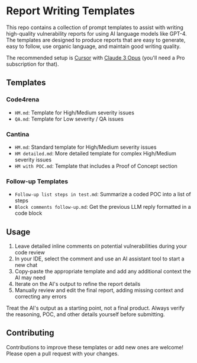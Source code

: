 # Report Writing Templates

This repo contains a collection of prompt templates to assist with writing high-quality vulnerability reports for using AI language models like GPT-4. The templates are designed to produce reports that are easy to generate, easy to follow, use organic language, and maintain good writing quality.

The recommended setup is [Cursor](https://www.cursor.com/) with [Claude 3 Opus](https://docs.cursor.com/advanced/model-toggle) (you'll need a Pro subscription for that).

## Templates

### Code4rena
- `HM.md`: Template for High/Medium severity issues 
- `QA.md`: Template for Low severity / QA issues

### Cantina
- `HM.md`: Standard template for High/Medium severity issues
- `HM detailed.md`: More detailed template for complex High/Medium severity issues
- `HM with POC.md`: Template that includes a Proof of Concept section

### Follow-up Templates 
- `Follow-up list steps in test.md`: Summarize a coded POC into a list of steps
- `Block comments follow-up.md`: Get the previous LLM reply formatted in a code block

## Usage

1. Leave detailed inline comments on potential vulnerabilities during your code review
2. In your IDE, select the comment and use an AI assistant tool to start a new chat 
3. Copy-paste the appropriate template and add any additional context the AI may need
4. Iterate on the AI's output to refine the report details
5. Manually review and edit the final report, adding missing context and correcting any errors

Treat the AI's output as a starting point, not a final product. Always verify the reasoning, POC, and other details yourself before submitting.

## Contributing 

Contributions to improve these templates or add new ones are welcome! Please open a pull request with your changes.